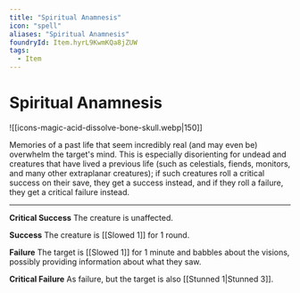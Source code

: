 ```yaml
---
title: "Spiritual Anamnesis"
icon: "spell"
aliases: "Spiritual Anamnesis"
foundryId: Item.hyrL9KwmKQa8jZUW
tags:
  - Item
---
```


# Spiritual Anamnesis
![[icons-magic-acid-dissolve-bone-skull.webp|150]]

Memories of a past life that seem incredibly real (and may even be) overwhelm the target's mind. This is especially disorienting for undead and creatures that have lived a previous life (such as celestials, fiends, monitors, and many other extraplanar creatures); if such creatures roll a critical success on their save, they get a success instead, and if they roll a failure, they get a critical failure instead.

* * *

**Critical Success** The creature is unaffected.

**Success** The creature is [[Slowed 1]] for 1 round.

**Failure** The target is [[Slowed 1]] for 1 minute and babbles about the visions, possibly providing information about what they saw.

**Critical Failure** As failure, but the target is also [[Stunned 1|Stunned 3]].
